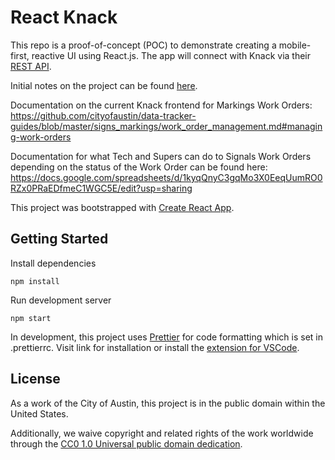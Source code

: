 # React Knack

This repo is a proof-of-concept (POC) to demonstrate creating a mobile-first, reactive UI using React.js. The app will connect with Knack via their [REST API](https://www.knack.com/developer-documentation/#using-the-api).

Initial notes on the project can be found [here](https://gist.github.com/mateoclarke/8a16b1a212d390c00b01b7fdc33c2b94).

Documentation on the current Knack frontend for Markings Work Orders: https://github.com/cityofaustin/data-tracker-guides/blob/master/signs_markings/work_order_management.md#managing-work-orders

Documentation for what Tech and Supers can do to Signals Work Orders depending on the status of the Work Order can be found here: https://docs.google.com/spreadsheets/d/1kyqQnyC3gqMo3X0EeqUumRO0RZx0PRaEDfmeC1WGC5E/edit?usp=sharing

This project was bootstrapped with [Create React App](https://github.com/facebookincubator/create-react-app).

## Getting Started

Install dependencies

`npm install`

Run development server

`npm start`

In development, this project uses [Prettier](https://prettier.io/) for code formatting which is set in .prettierrc. Visit link for installation or install the [extension for VSCode](https://marketplace.visualstudio.com/items?itemName=esbenp.prettier-vscode).

## License

As a work of the City of Austin, this project is in the public domain within the United States.

Additionally, we waive copyright and related rights of the work worldwide through the [CC0 1.0 Universal public domain dedication](https://creativecommons.org/publicdomain/zero/1.0/).
